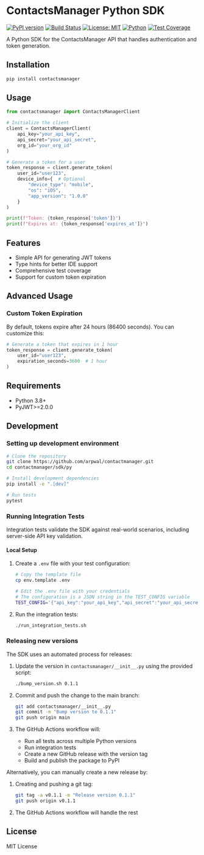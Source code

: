 # ContactsManager Python SDK

[![PyPI version](https://img.shields.io/pypi/v/contactsmanager.svg)](https://pypi.org/project/contactsmanager/)
[![Build Status](https://github.com/arpwal/contactmanager/actions/workflows/python-sdk.yml/badge.svg)](https://github.com/arpwal/contactmanager/actions/workflows/python-sdk.yml)
[![License: MIT](https://img.shields.io/badge/License-MIT-blue.svg)](https://opensource.org/licenses/MIT)
[![Python](https://img.shields.io/badge/Python-3.8%2B-blue)](https://www.python.org/)
[![Test Coverage](https://img.shields.io/badge/coverage-100%25-brightgreen)](https://github.com/arpwal/contactmanager)

A Python SDK for the ContactsManager API that handles authentication and token generation.

## Installation

```bash
pip install contactsmanager
```

## Usage

```python
from contactsmanager import ContactsManagerClient

# Initialize the client
client = ContactsManagerClient(
    api_key="your_api_key",
    api_secret="your_api_secret",
    org_id="your_org_id"
)

# Generate a token for a user
token_response = client.generate_token(
    user_id="user123",
    device_info={  # Optional
        "device_type": "mobile",
        "os": "iOS",
        "app_version": "1.0.0"
    }
)

print(f"Token: {token_response['token']}")
print(f"Expires at: {token_response['expires_at']}")
```

## Features

- Simple API for generating JWT tokens
- Type hints for better IDE support
- Comprehensive test coverage
- Support for custom token expiration

## Advanced Usage

### Custom Token Expiration

By default, tokens expire after 24 hours (86400 seconds). You can customize this:

```python
# Generate a token that expires in 1 hour
token_response = client.generate_token(
    user_id="user123",
    expiration_seconds=3600  # 1 hour
)
```

## Requirements

- Python 3.8+
- PyJWT>=2.0.0

## Development

### Setting up development environment

```bash
# Clone the repository
git clone https://github.com/arpwal/contactmanager.git
cd contactmanager/sdk/py

# Install development dependencies
pip install -e ".[dev]"

# Run tests
pytest
```

### Running Integration Tests

Integration tests validate the SDK against real-world scenarios, including server-side API key validation.

#### Local Setup

1. Create a `.env` file with your test configuration:

   ```bash
   # Copy the template file
   cp env.template .env

   # Edit the .env file with your credentials
   # The configuration is a JSON string in the TEST_CONFIG variable
   TEST_CONFIG='{"api_key":"your_api_key","api_secret":"your_api_secret","org_id":"your_org_id","api_base_url":"https://api.contactsmanager.io"}'
   ```

2. Run the integration tests:
   ```bash
   ./run_integration_tests.sh
   ```

### Releasing new versions

The SDK uses an automated process for releases:

1. Update the version in `contactsmanager/__init__.py` using the provided script:

   ```bash
   ./bump_version.sh 0.1.1
   ```

2. Commit and push the change to the main branch:

   ```bash
   git add contactsmanager/__init__.py
   git commit -m "Bump version to 0.1.1"
   git push origin main
   ```

3. The GitHub Actions workflow will:
   - Run all tests across multiple Python versions
   - Run integration tests
   - Create a new GitHub release with the version tag
   - Build and publish the package to PyPI

Alternatively, you can manually create a new release by:

1. Creating and pushing a git tag:

   ```bash
   git tag -a v0.1.1 -m "Release version 0.1.1"
   git push origin v0.1.1
   ```

2. The GitHub Actions workflow will handle the rest

## License

MIT License
